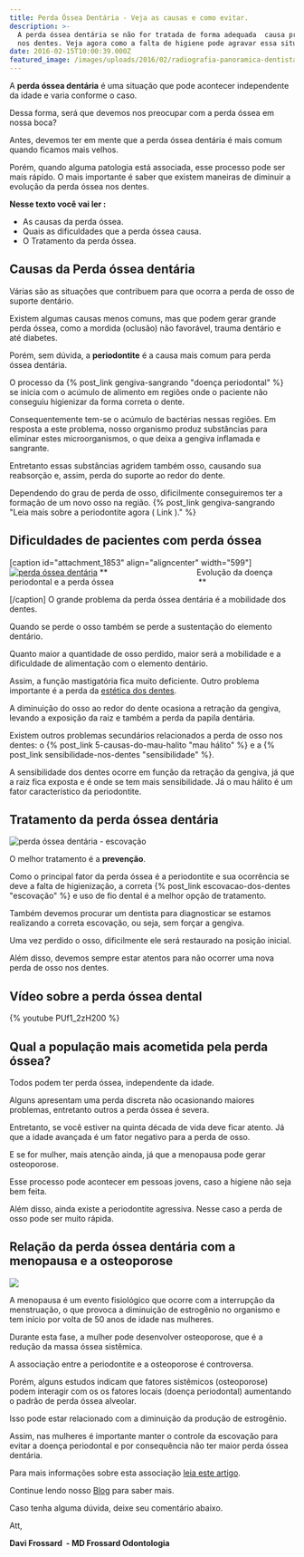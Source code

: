 ```yaml
---
title: Perda Óssea Dentária - Veja as causas e como evitar.
description: >-
  A perda óssea dentária se não for tratada de forma adequada  causa problemas
  nos dentes. Veja agora como a falta de higiene pode agravar essa situação. 
date: 2016-02-15T10:00:39.000Z
featured_image: /images/uploads/2016/02/radiografia-panoramica-dentista-analisa.jpg
---
```

A **perda óssea dentária** é uma situação que pode acontecer independente da idade e varia conforme o caso. 

Dessa forma, será que devemos nos preocupar com a perda óssea em nossa boca? 

Antes, devemos ter em mente que a perda óssea dentária é mais comum quando ficamos mais velhos. 

Porém, quando alguma patologia está associada, esse processo pode ser mais rápido. O mais importante é saber que existem maneiras de diminuir a evolução da perda óssea nos dentes. 

**Nesse texto você vai ler :**

* As causas da perda óssea.
* Quais as dificuldades que a perda óssea causa.
* O Tratamento da perda óssea.

## **Causas da Perda óssea dentária**

Várias são as situações que contribuem para que ocorra a perda de osso de suporte dentário. 

Existem algumas causas menos comuns, mas que podem gerar grande perda óssea, como a mordida (oclusão) não favorável, trauma dentário e até diabetes. 

Porém, sem dúvida, a **periodontite** é a causa mais comum para perda óssea dentária. 

O processo da {% post_link gengiva-sangrando "doença periodontal" %} se inicia com o acúmulo de alimento em regiões onde o paciente não conseguiu higienizar da forma correta o dente. 

Consequentemente tem-se o acúmulo de bactérias nessas regiões. Em resposta a este problema, nosso organismo produz substâncias para eliminar estes microorganismos, o que deixa a gengiva inflamada e sangrante. 

Entretanto essas substâncias agridem também osso, causando sua reabsorção e, assim, perda do suporte ao redor do dente. 

Dependendo do grau de perda de osso, dificilmente conseguiremos ter a formação de um novo osso na região. {% post_link gengiva-sangrando "Leia mais sobre a periodontite agora ( Link )." %}

## **Dificuldades de pacientes com perda óssea**

\[caption id="attachment_1853" align="aligncenter" width="599"][![perda óssea dentária](/images/uploads/2016/02/Perda-óssea-dentária.jpg)](/images/uploads/2016/02/Perda-óssea-dentária.jpg) **                                        Evolução da doença periodontal e a perda óssea                                      **

\[/caption] O grande problema da perda óssea dentária é a mobilidade dos dentes. 

Quando se perde o osso também se perde a sustentação do elemento dentário. 

Quanto maior a quantidade de osso perdido, maior será a mobilidade e a dificuldade de alimentação com o elemento dentário. 

Assim, a função mastigatória fica muito deficiente. Outro problema importante é a perda da [estética dos dentes](/tratamentos/estetica-dos-dentes/). 

A diminuição do osso ao redor do dente ocasiona a retração da gengiva, levando a exposição da raiz e também a perda da papila dentária. 

Existem outros problemas secundários relacionados a perda de osso nos dentes: o {% post_link 5-causas-do-mau-halito "mau hálito" %} e a {% post_link sensibilidade-nos-dentes "sensibilidade" %}. 

A sensibilidade dos dentes ocorre em função da retração da gengiva, já que a raiz fica exposta e é onde se tem mais sensibilidade. Já o mau hálito é um fator característico da periodontite.

## **Tratamento da perda óssea dentária**

![perda óssea dentária - escovação](/images/uploads/2016/02/Perda-óssea-nos-dentes.jpg) 

O melhor tratamento é a **prevenção**. 

Como o principal fator da perda óssea é a periodontite e sua ocorrência se deve a falta de higienização, a correta {% post_link escovacao-dos-dentes "escovação" %} e uso de fio dental é a melhor opção de tratamento. 

Também devemos procurar um dentista para diagnosticar se estamos realizando a correta escovação, ou seja, sem forçar a gengiva. 

Uma vez perdido o osso, dificilmente ele será restaurado na posição inicial. 

Além disso, devemos sempre estar atentos para não ocorrer uma nova perda de osso nos dentes.

## Vídeo sobre a perda óssea dental 

{% youtube PUf1_2zH200 %}



## **Qual a população mais acometida pela perda óssea?**

Todos podem ter perda óssea, independente da idade. 

Alguns apresentam uma perda discreta não ocasionando maiores problemas, entretanto outros a perda óssea é severa. 

Entretanto, se você estiver na quinta década de vida deve ficar atento. Já que a idade avançada é um fator negativo para a perda de osso. 

E se for mulher, mais atenção ainda, já que a menopausa pode gerar osteoporose. 

Esse processo pode acontecer em pessoas jovens, caso a higiene não seja bem feita. 

Além disso, ainda existe a periodontite agressiva. Nesse caso a perda de osso pode ser muito rápida.

## **Relação da perda óssea dentária com a menopausa e a osteoporose**

![](/images/uploads/2016/02/Perda-óssea-dentária-e-a-menopausa.jpg) 

A menopausa é um evento fisiológico que ocorre com a interrupção da menstruação, o que provoca a diminuição de estrogênio no organismo e tem início por volta de 50 anos de idade nas mulheres. 

Durante esta fase, a mulher pode desenvolver osteoporose, que é a redução da massa óssea sistêmica. 

A associação entre a periodontite e a osteoporose é controversa. 

Porém, alguns estudos indicam que fatores sistêmicos (osteoporose) podem interagir com os os fatores locais (doença periodontal) aumentando o padrão de perda óssea alveolar. 

Isso pode estar relacionado com a diminuição da produção de estrogênio. 

Assim, nas mulheres é importante manter o controle da escovação para evitar a doença periodontal e por consequência não ter maior perda óssea dentária. 

Para mais informações sobre esta associação [leia este artigo](http://www.scielo.br/scielo.php?script=sci_arttext&pid=S0100-72032006000500005). 

Continue lendo nosso [Blog](/blog/) para saber mais. 

Caso tenha alguma dúvida, deixe seu comentário abaixo.

Att,


**Davi Frossard  - MD Frossard Odontologia**
